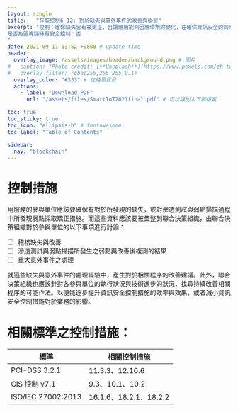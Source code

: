 ```yaml
---
layout: single
title:   "存取控制6-12: 對於缺失與意外事件的改善與學習"
excerpt: "控制：確保缺失皆有被更正，且讓應用能夠因應環境的變化，在確保資訊安全的同時，逐步提升效率。<br><br>
是否為區塊鏈特有安全控制：否
" 
date: 2021-09-11 13:52 +0800 # update-time
header:
  overlay_image: /assets/images/header/background.png # 圖片
#   caption: "Photo credit: [**Unsplash**](https://www.pexels.com/zh-tw/search/earth/)" # 可以表示圖片來源
#   overlay_filter: rgba(255,255,255,0.1)
  overlay_color: "#333" # 在純黑背景
  actions:
    - label: "Download PDF"
      url: "/assets/files/SmartIoT2021final.pdf" # 可以讓別人下載檔案

toc: true
toc_sticky: true
toc_icon: "ellipsis-h" # fontawesome
toc_label: "Table of Contents"

sidebar:
  nav: "blockchain"
---
```



# 控制措施
用服務的參與單位應該要確保有對於所發現的缺失，或對滲透測試與弱點掃描過程中所發現弱點採取矯正措施。而這些資料應該要被彙整到聯合決策組織，由聯合決策組織對於參與單位的以下事項進行討論：

- [ ] 稽核缺失與改善
- [ ] 滲透測試與弱點掃描所發生之弱點與改善後複測的結果
- [ ] 重大意外事件之處理

就這些缺失與意外事件的處理經驗中，產生對於相關程序的改善建議。此外，聯合決策組織也應該針對各參與單位的執行狀況與技術進步的狀況，找尋持續改善相關程序的可能作法。以便能逐步提升資訊安全控制措施的效率與效果，或者減小資訊安全控制措施對於業務的影響。

# 相關標準之控制措施：

| 標準               | 相關控制措施                                   |
| ------------------ | ---------------------------------------------- |
| PCI-DSS 3.2.1      |11.3.3、12.10.6|
| CIS 控制 v7.1      | 9.3、10.1、10.2|
| ISO/IEC 27002:2013 | 16.1.6、18.2.1、18.2.2 |




